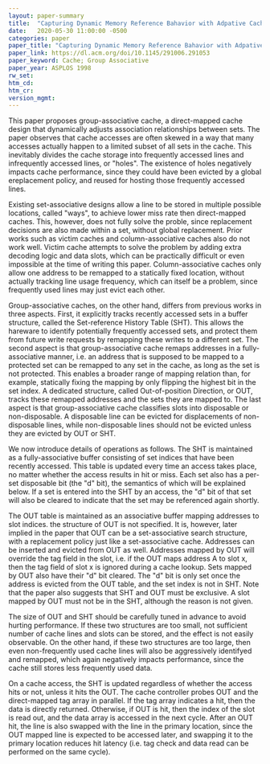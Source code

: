 ```yaml
---
layout: paper-summary
title:  "Capturing Dynamic Memory Reference Bahavior with Adpative Cache Topology"
date:   2020-05-30 11:00:00 -0500
categories: paper
paper_title: "Capturing Dynamic Memory Reference Bahavior with Adpative Cache Topology"
paper_link: https://dl.acm.org/doi/10.1145/291006.291053
paper_keyword: Cache; Group Associative
paper_year: ASPLOS 1998
rw_set:
htm_cd:
htm_cr:
version_mgmt:
---
```


This paper proposes group-associative cache, a direct-mapped cache design that dynamically adjusts association relationships 
between sets. The paper observes that cache accesses are often skewed in a way that many accesses actually happen to a
limited subset of all sets in the cache. This inevitably divides the cache storage into frequently accessed lines and 
infrequently accessed lines, or "holes". The existence of holes negatively impacts cache performance, since they could 
have been evicted by a global ereplacement policy, and reused for hosting those frequently accessed lines.

Existing set-associative designs allow a line to be stored in multiple possible locations, called "ways", to achieve lower
miss rate then direct-mapped caches. This, however, does not fully solve the proble, since replacement decisions are also
made within a set, without global replacement. Prior works such as victim caches and column-associative caches also do
not work well. Victim cache attempts to solve the problem by adding extra decoding logic and data slots, which can be 
practically difficult or even impossible at the time of writing this paper. Column-associative caches only allow one 
address to be remapped to a statically fixed location, without actually tracking line usage frequency, which can itself
be a problem, since frequently used lines may just evict each other.

Group-associative caches, on the other hand, differs from previous works in three aspects. First, it explicitly tracks 
recently accessed sets in a buffer structure, called the Set-reference History Table (SHT). This allows the hareware 
to identify potentially frequently accessed sets, and protect them from future write requests by remapping these writes
to a different set. The second aspect is that group-associative cache remaps addresses in a fully-associative manner,
i.e. an address that is supposed to be mapped to a protected set can be remapped to any set in the cache, as long as 
the set is not protected. This enables a broader range of mapping relation than, for example, statically fixing the mapping 
by only flipping the highest bit in the set index. A dedicated structure, called Out-of-position Direction, or OUT,
tracks these remapped addresses and the sets they are mapped to. The last aspect is that group-associative cache classifies
slots into disposable or non-disposable. A disposable line can be evicted for displacements of non-disposable lines, while
non-disposable lines should not be evicted unless they are evicted by OUT or SHT.

We now introduce details of operations as follows. The SHT is maintained as a fully-associative buffer consisting of 
set indices that have been recently accessed. This table is updated every time an access takes place, no matter
whether the access results in hit or miss. Each set also has a per-set disposable bit (the "d" bit), the semantics 
of which will be explained below. If a set is entered into the SHT by an access, the "d" bit of that set will also be 
cleared to indicate that the set may be referenced again shortly. 

The OUT table is maintained as an associative buffer mapping addresses to slot indices. the structure of OUT is not 
specified. It is, however, later implied in the paper that OUT can be a set-associative search structure, 
with a replacement policy just like a set-associative cache. 
Addresses can be inserted and evicted from OUT as well. Addresses mapped by OUT will override the tag field in the slot, 
i.e. if the OUT maps address A to slot x, then the tag field of slot x is ignored during a cache lookup.
Sets mapped by OUT also have their "d" bit cleared. The "d" bit is only set once the address is evicted from the OUT
table, and the set index is not in SHT. Note that the paper also suggests that SHT and OUT must be exclusive. A slot
mapped by OUT must not be in the SHT, although the reason is not given.

The size of OUT and SHT should be carefully tuned in advance to avoid hurting performance. If these two structures are 
too small, not sufficient number of cache lines and slots can be stored, and the effect is not easily observable.
On the other hand, if these two structures are too large, then even non-frequently used cache lines will also be 
aggressively identifyed and remapped, which again negatively impacts performance, since the cache still stores less
frequently used data. 

On a cache access, the SHT is updated regardless of whether the access hits or not, unless it hits the OUT.
The cache controller probes OUT and the direct-mapped tag array in parallel. If the tag array indicates a hit, then
the data is directly returned. Otherwise, if OUT is hit, then the index of the slot is read out, and the data array
is accessed in the next cycle. After an OUT hit, the line is also swapped with the line in the primary location,
since the OUT mapped line is expected to be accessed later, and swapping it to the primary location reduces
hit latency (i.e. tag check and data read can be performed on the same cycle).

